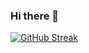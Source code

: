### Hi there 👋

[![GitHub Streak](https://streak-stats.demolab.com/?user=sidutoit)](https://git.io/streak-stats)
